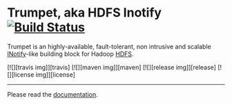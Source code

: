Trumpet, aka HDFS Inotify [![Build Status](https://travis-ci.org/verisign/trumpet.svg?branch=master)](https://travis-ci.org/verisign/trumpet)
===

Trumpet is an highly-available, fault-tolerant, non intrusive and scalable 
[INotify](http://en.wikipedia.org/wiki/Inotify)-like building block for Hadoop [HDFS](http://hadoop.apache.org/).


[![][travis img]][travis]
[![][maven img]][maven]
[![][release img]][release]
[![][license img]][license]

---

Please read the [documentation](http://verisign.github.io/trumpet/).


